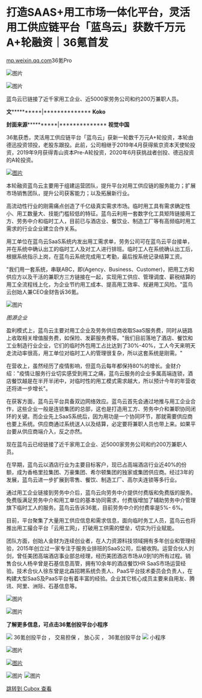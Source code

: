打造SAAS+用工市场一体化平台，灵活用工供应链平台「蓝鸟云」获数千万元A+轮融资｜36氪首发
===============================================

[mp.weixin.qq.com](http://mp.weixin.qq.com/s?__biz=MzUxOTA3MzMzOQ==&mid=2247623318&idx=3&sn=850bba66d25bed250ed36e1d35750d88&chksm=f9f399c2ce8410d4efb081593dcdebfd31dacf0f1dd1856c927f0a3087d9307b7e5b9891fd1e&mpshare=1&scene=1&srcid=1206ad4m6bE3ZhOaCT18AbEm&sharer_sharetime=1670315243668&sharer_shareid=c58007142b3c8dd4da3163f5c61d6b7b#rd)36氪Pro

![图片](https://image.cubox.pro/article/2022070613385746497/50011.jpg?imageMogr2/quality/90/ignore-error/1)  

![图片](https://image.cubox.pro/article/2022121410095985458/58648.jpg?imageMogr2/quality/90/ignore-error/1)


蓝鸟云已链接了近千家用工企业、近5000家劳务公司和约200万兼职人员。

**文************\|************** ********Koko********

**封面来源************\|************** ********视觉中国********


36氪获悉，灵活用工供应链平台「蓝鸟云」获新一轮数千万元A+轮投资，本轮由德迅投资领投，老股东跟投。此前，公司相继于2019年4月获得紫京资本天使轮投资，2019年9月获得青山资本Pre-A轮投资，2020年6月获挑战者创投、德迅投资的A轮投资。

[![图片](https://image.cubox.pro/article/2022121410095963380/55207.jpg?imageMogr2/quality/90/ignore-error/1)]()

本轮融资蓝鸟云主要用于组建运营团队，提升平台对用工供应链的服务能力；扩展市场销售团队，提升公司获客能力；以及拓展新行业。

高流动性行业的刚需痛点创造了千亿级真实需求市场。临时用工具有需求确定性小、用工数量大、技能门槛较低的特征。蓝鸟云利用一套数字化工具矩阵链接用工方、劳务中介和临时工人，目前已与酒店业、餐饮业、制造工厂等有高频临时用工需求的行业企业建立合作关系。

用工单位在蓝鸟云SaaS系统内发出用工需求单，劳务公司可在蓝鸟云平台接单，并在系统中确认出工的临时工人及对工人进行排班。临时工人在系统确认出工后，根据系统指示上岗，在蓝鸟云系统完成用工考勤，最后按系统记录结算工资。

"我们用一套系统，串联ABC，即(Agency、Business、Customer)，把用工方和供应方以及干活的兼职方三方链接在一起，实现用工供应、管理调度、薪税结算的用工全流程线上化，为企业节约用工成本、提高用工效率、规避用工风险。"蓝鸟云创始人兼CEO金财告诉36氪。

![图片](https://image.cubox.pro/article/2022121410095974533/70457.jpg?imageMogr2/quality/90/ignore-error/1)

*图源企业*

盈利模式上，蓝鸟云主要对用工企业及劳务供应商收取SaaS服务费，同时从链路上收取相关增值服务费，如保险、发薪服务费等。"我们目前落地了酒店、餐饮和工业制造行业企业，它们的临时外包用工占比达到了30%-40%，工人今天来明天走流动率很高，用工单位对临时工人的管理很复杂，所以这套系统是刚需。"

在营收上，虽然经历了疫情影响，但蓝鸟云每年都保持80%的增长。金财介绍："疫情让服务行业切实感受到用工之痛，蓝鸟云服务的企业多属高端连锁，酒店餐饮越是在半开半闭中，对临时性的用工模式需求越大，所以预计今年的年营收还将进一步增长"。

在获客方面，蓝鸟云平台具备双边网络效应。蓝鸟云首先会通过地推与用工企业合作，这些企业一般是连锁集团的总部，这也是打造用工方、劳务中介和兼职协同闭环的关键。而企业先上SaaS系统后，因为用功是一个协同环节，那就需要供应商也要上系统。供应商通过系统送人以及结算，必定要将兼职人员也带上来。如果平台要从供应商端介入，反之亦然。

现在蓝鸟云已经链接了近千家用工企业、近5000家劳务公司和约200万兼职人员。

在早期，蓝鸟云以酒店行业为主要目标客户，现已占高端酒店行业近40%的份额，成为香格里拉集团、万豪集团、希尔顿集团的独家或集团供应商。经过3年的发展，蓝鸟云进一步扩展到零售、餐饮、制造工厂、高尔夫连锁等多行业。

通过用工企业链接到劳务中介后，蓝鸟云向劳务中介提供付费版和免费版的服务。免费版满足劳务中介和用工单位的基本协同需求，付费版增加了辅助劳务中介管理旗下临时工人的服务。蓝鸟云告诉36氪，目前劳务中介的付费率是5%- 6%。

目前，平台聚集了大量用工供应信息和需求信息，面向临时务工人员，蓝鸟云也将推出用工撮合平台「云用工网」，打破用工供需的壁垒，切实为行业赋能。

团队方面，创始人金财为连续创业者，在人力资源科技领域拥有多年创业和管理经验，2015年创立过一家专注于服务业排班的SaaS公司，后被收购。运营合伙人刘剑，曾任美团高端酒店事业部总经理，经历美团酒店市场从0到1的所有过程。销售合伙人杨辛曾是石基信息高管，拥有10余年的酒店餐饮HR SaaS市场运营经验。技术合伙人徐东曾是北森招聘系统负责人、PaaS平台技术委员会负责人，在构建大型SaaS及PaaS平台有着丰富的经验。企业其它核心成员主要来自用友、腾讯、阿里、洲际、石基信息等。

![图片](https://image.cubox.pro/article/2022121410095995223/43858.jpg?imageMogr2/quality/90/ignore-error/1)

![图片](https://image.cubox.pro/article/2022070613385714646/99234.jpg?imageMogr2/quality/90/ignore-error/1)

**了解更多信息，可点击36氪创投平台小程序**

![](https://image.cubox.pro/article/2022121410095967911/36455.jpg?imageMogr2/quality/90/ignore-error/1) 36氪创投平台 ， 交易担保 ， 放心买 ， 36氪创投平台 ![](https://image.cubox.pro/article/2022121410095999808/15910.jpg?imageMogr2/quality/90/ignore-error/1) 小程序

![图片](https://image.cubox.pro/article/2022070613385720151/57879.jpg?imageMogr2/quality/90/ignore-error/1)

[![图片](https://image.cubox.pro/article/2022121410095923594/90669.jpg?imageMogr2/quality/90/ignore-error/1)](http://mp.weixin.qq.com/s?__biz=MzUxOTA3MzMzOQ==&mid=2247623182&idx=1&sn=9266184ef88137f9396efde04fd69a0a&chksm=f9f3995ace84104ccc600a615050991118edbeb56aaa39cfb536afa2b35c05cd4f66e4b14ac4&scene=21#wechat_redirect)

![图片](https://image.cubox.pro/article/2022070613385745298/94688.jpg?imageMogr2/quality/90/ignore-error/1) ![图片](https://image.cubox.pro/article/2022070613385723404/93019.jpg?imageMogr2/quality/90/ignore-error/1)

[跳转到 Cubox 查看](https://cubox.pro/my/card?id=6999721604942924765)
